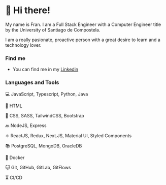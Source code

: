 # 👋 Hi there!

My name is Fran. I am a Full Stack Engineer with a Computer Engineer title by the University of Santiago de Compostela. 

I am a really pasionate, proactive person with a great desire to learn and a technology lover.

### Find me

- You can find me in my [Linkedin](https://www.linkedin.com/in/francisco-javier-saa-besteiro-8921511a5)

### Languages and Tools

💻 JavaScript, Typescript, Python, Java

📰 HTML

💅 CSS, SASS, TailwindCSS, Bootstrap

🔙 NodeJS, Express

⚛️ ReactJS, Redux, Next.JS, Material UI, Styled Components

📚 PostgreSQL, MongoDB, OracleDB

🐳 Docker

🐱 Git, GitHub, GitLab, GitFlows

⏳ CI/CD
